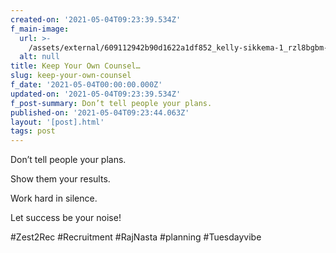 ```yaml
---
created-on: '2021-05-04T09:23:39.534Z'
f_main-image:
  url: >-
    /assets/external/609112942b90d1622a1df852_kelly-sikkema-1_rzl8bgbm-unsplash.jpg
  alt: null
title: Keep Your Own Counsel…
slug: keep-your-own-counsel
f_date: '2021-05-04T00:00:00.000Z'
updated-on: '2021-05-04T09:23:39.534Z'
f_post-summary: Don’t tell people your plans.
published-on: '2021-05-04T09:23:44.063Z'
layout: '[post].html'
tags: post
---
```


Don’t tell people your plans.

Show them your results.

Work hard in silence.

Let success be your noise!

#Zest2Rec #Recruitment #RajNasta #planning #Tuesdayvibe
